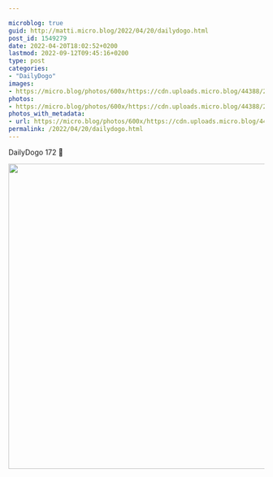 ```yaml
---

microblog: true
guid: http://matti.micro.blog/2022/04/20/dailydogo.html
post_id: 1549279
date: 2022-04-20T18:02:52+0200
lastmod: 2022-09-12T09:45:16+0200
type: post
categories:
- "DailyDogo"
images:
- https://micro.blog/photos/600x/https://cdn.uploads.micro.blog/44388/2022/b2d50cb146.jpg
photos:
- https://micro.blog/photos/600x/https://cdn.uploads.micro.blog/44388/2022/b2d50cb146.jpg
photos_with_metadata:
- url: https://micro.blog/photos/600x/https://cdn.uploads.micro.blog/44388/2022/b2d50cb146.jpg
permalink: /2022/04/20/dailydogo.html
---
```

DailyDogo 172 🐶

<img src="/media/uploads/2022/b2d50cb146.jpg" width="600" height="600" alt="" />
